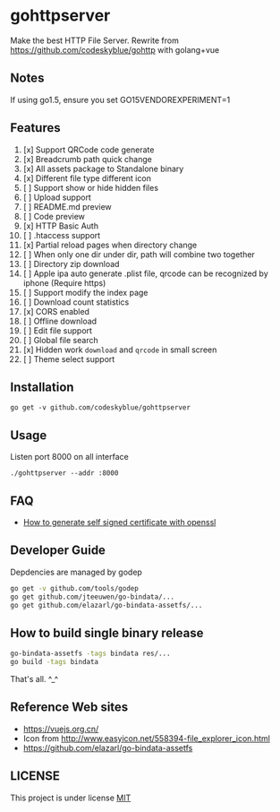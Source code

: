 # gohttpserver
Make the best HTTP File Server. Rewrite from https://github.com/codeskyblue/gohttp with golang+vue

## Notes
If using go1.5, ensure you set GO15VENDOREXPERIMENT=1

## Features
1. [x] Support QRCode code generate
1. [x] Breadcrumb path quick change
1. [x] All assets package to Standalone binary
1. [x] Different file type different icon
1. [ ] Support show or hide hidden files
1. [ ] Upload support
1. [ ] README.md preview
1. [ ] Code preview
1. [x] HTTP Basic Auth
1. [ ] \.htaccess support
1. [x] Partial reload pages when directory change
1. [ ] When only one dir under dir, path will combine two together
1. [ ] Directory zip download
1. [ ] Apple ipa auto generate .plist file, qrcode can be recognized by iphone (Require https)
1. [ ] Support modify the index page
1. [ ] Download count statistics
1. [x] CORS enabled
1. [ ] Offline download
1. [ ] Edit file support
1. [ ] Global file search
1. [x] Hidden work `download` and `qrcode` in small screen
1. [ ] Theme select support

## Installation
```
go get -v github.com/codeskyblue/gohttpserver
```

## Usage
Listen port 8000 on all interface

```
./gohttpserver --addr :8000
```

## FAQ
- [How to generate self signed certificate with openssl](http://stackoverflow.com/questions/10175812/how-to-create-a-self-signed-certificate-with-openssl)

## Developer Guide
Depdencies are managed by godep

```sh
go get -v github.com/tools/godep
go get github.com/jteeuwen/go-bindata/...
go get github.com/elazarl/go-bindata-assetfs/...
```

## How to build single binary release
```sh
go-bindata-assetfs -tags bindata res/...
go build -tags bindata
```

That's all. ^_^

## Reference Web sites

* <https://vuejs.org.cn/>
* Icon from <http://www.easyicon.net/558394-file_explorer_icon.html>
* <https://github.com/elazarl/go-bindata-assetfs>

## LICENSE
This project is under license [MIT](LICENSE)
